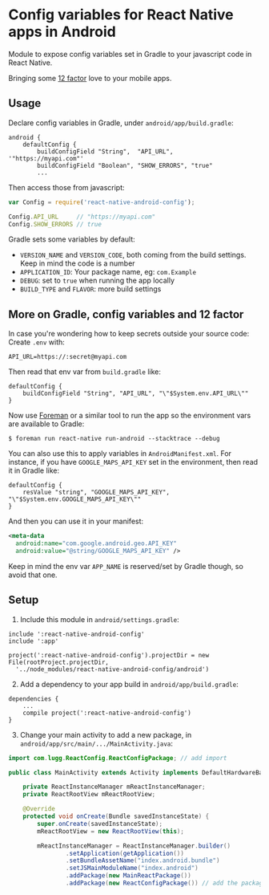 # Config variables for React Native apps in Android

Module to expose config variables set in Gradle to your javascript code in React Native.

Bringing some [12 factor](http://12factor.net/config) love to your mobile apps.


## Usage

Declare config variables in Gradle, under `android/app/build.gradle`:

```
android {
    defaultConfig {
        buildConfigField "String",  "API_URL",     '"https://myapi.com"'
        buildConfigField "Boolean", "SHOW_ERRORS", "true"
        ...
```

Then access those from javascript:

```js
var Config = require('react-native-android-config');

Config.API_URL     // "https://myapi.com"
Config.SHOW_ERRORS // true
```

Gradle sets some variables by default:

- `VERSION_NAME` and `VERSION_CODE`, both coming from the build settings. Keep in mind the code is a number
- `APPLICATION_ID`: Your package name, eg: `com.Example`
- `DEBUG`: set to `true` when running the app locally
- `BUILD_TYPE` and `FLAVOR`: more build settings


## More on Gradle, config variables and 12 factor

In case you're wondering how to keep secrets outside your source code: Create `.env` with:

```
API_URL=https://:secret@myapi.com
```

Then read that env var from `build.gradle` like:

```
defaultConfig {
    buildConfigField "String", "API_URL", "\"$System.env.API_URL\""
}
```

Now use [Foreman](https://github.com/ddollar/foreman) or a similar tool to run the app so the environment vars are available to Gradle:

```
$ foreman run react-native run-android --stacktrace --debug
```

You can also use this to apply variables in `AndroidManifest.xml`. For instance, if you have `GOOGLE_MAPS_API_KEY` set in the environment, then read it in Gradle like:

```
defaultConfig {
    resValue "string", "GOOGLE_MAPS_API_KEY", "\"$System.env.GOOGLE_MAPS_API_KEY\""
}
```

And then you can use it in your manifest:

```xml
<meta-data
  android:name="com.google.android.geo.API_KEY"
  android:value="@string/GOOGLE_MAPS_API_KEY" />
```

Keep in mind the env var `APP_NAME` is reserved/set by Gradle though, so avoid that one.


## Setup

1. Include this module in `android/settings.gradle`:
  
  ```
  include ':react-native-android-config'
  include ':app'

  project(':react-native-android-config').projectDir = new File(rootProject.projectDir,
    '../node_modules/react-native-android-config/android')
  ```
2. Add a dependency to your app build in `android/app/build.gradle`:
  
  ```
  dependencies {
      ...
      compile project(':react-native-android-config')
  }
  ```
3. Change your main activity to add a new package, in `android/app/src/main/.../MainActivity.java`:
  
  ```java
  import com.lugg.ReactConfig.ReactConfigPackage; // add import

  public class MainActivity extends Activity implements DefaultHardwareBackBtnHandler {

      private ReactInstanceManager mReactInstanceManager;
      private ReactRootView mReactRootView;

      @Override
      protected void onCreate(Bundle savedInstanceState) {
          super.onCreate(savedInstanceState);
          mReactRootView = new ReactRootView(this);

          mReactInstanceManager = ReactInstanceManager.builder()
                  .setApplication(getApplication())
                  .setBundleAssetName("index.android.bundle")
                  .setJSMainModuleName("index.android")
                  .addPackage(new MainReactPackage())
                  .addPackage(new ReactConfigPackage()) // add the package here
  ```


